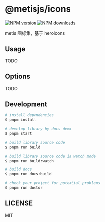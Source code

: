 # @metisjs/icons

[![NPM version](https://img.shields.io/npm/v/@metisjs/icons.svg?style=flat)](https://npmjs.org/package/@metisjs/icons)
[![NPM downloads](http://img.shields.io/npm/dm/@metisjs/icons.svg?style=flat)](https://npmjs.org/package/@metisjs/icons)

metis 图标集，基于 heroicons

## Usage

TODO

## Options

TODO

## Development

```bash
# install dependencies
$ pnpm install

# develop library by docs demo
$ pnpm start

# build library source code
$ pnpm run build

# build library source code in watch mode
$ pnpm run build:watch

# build docs
$ pnpm run docs:build

# check your project for potential problems
$ pnpm run doctor
```

## LICENSE

MIT

